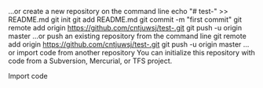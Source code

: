 …or create a new repository on the command line
 echo "# test-" >> README.md
git init
git add README.md
git commit -m "first commit"
git remote add origin https://github.com/cntjuwsj/test-.git
git push -u origin master
…or push an existing repository from the command line
 git remote add origin https://github.com/cntjuwsj/test-.git
git push -u origin master
…or import code from another repository
You can initialize this repository with code from a Subversion, Mercurial, or TFS project.

Import code
